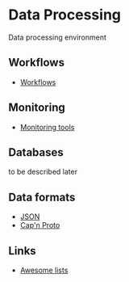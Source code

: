 # Data Processing

Data processing environment

## Workflows

- [Workflows](workflows/links.md)

## Monitoring

- [Monitoring tools](monitoring/monitoring-tools.md)

## Databases

to be described later

## Data formats

- [JSON](data-formats/json.md)
- [Cap'n Proto](data-formats/capnproto.md)

## Links

- [Awesome lists](awesome-lists.md)


